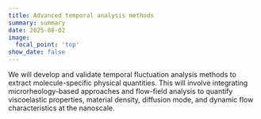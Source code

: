 ```yaml
---
title: Advanced temporal analysis methods
summary: summary
date: 2025-08-02
image:
  focal_point: 'top'
show_date: false
---
```


We will develop and validate temporal fluctuation analysis methods to extract molecule-specific physical quantities. This will involve integrating microrheology-based approaches and flow-field analysis to quantify viscoelastic properties, material density, diffusion mode, and dynamic flow characteristics at the nanoscale.

<!--more-->


